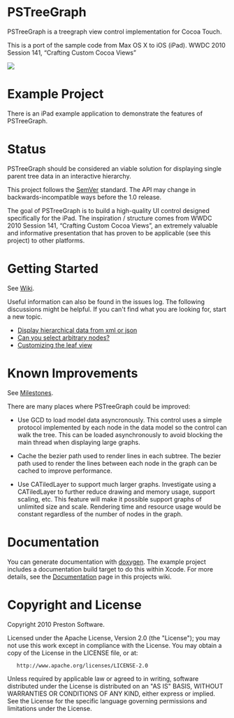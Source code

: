 
# PSTreeGraph

PSTreeGraph is a treegraph view control implementation for Cocoa Touch.

This is a port of the sample code from Max OS X to iOS (iPad). 
WWDC 2010 Session 141, “Crafting Custom Cocoa Views”

![](http://farm7.static.flickr.com/6193/6055022105_ab831b2d8e.jpg)


# Example Project

There is an iPad example application to demonstrate the features of PSTreeGraph.


# Status

PSTreeGraph should be considered an viable solution for displaying single parent tree data in an interactive hierarchy.

This project follows the [SemVer](http://semver.org/) standard. The API may change in backwards-incompatible ways before the 1.0 release.

The goal of PSTreeGraph is to build a high-quality UI control designed specifically for the iPad.  The inspiration / structure comes from WWDC 2010 Session 141, “Crafting Custom Cocoa Views”, an extremely valuable and informative presentation that has proven to be applicable (see this project) to other platforms.


# Getting Started

See [Wiki](https://github.com/epreston/PSTreeGraph/wiki).

Useful information can also be found in the issues log. The following discussions might be helpful. If you can't find what you are looking for, start a new topic.

* [Display hierarchical data from xml or json](https://github.com/epreston/PSTreeGraph/issues/9)
* [Can you select arbitrary nodes?](https://github.com/epreston/PSTreeGraph/issues/5)
* [Customizing the leaf view](https://github.com/epreston/PSTreeGraph/issues/7)


# Known Improvements

See [Milestones](https://github.com/epreston/PSTreeGraph/issues/milestones?with_issues=no).

There are many places where PSTreeGraph could be improved:

* Use GCD to load model data asyncronously.  This control uses a simple protocol implemented by each node in the data model so the control can walk the tree. This can be loaded asynchronously to avoid blocking the main thread when displaying large graphs.

* Cache the bezier path used to render lines in each subtree.  The bezier path used to render the lines between each node in the graph can be cached to improve performance.

* Use CATiledLayer to support much larger graphs.  Investigate using a CATiledLayer to further reduce drawing and memory usage, support scaling, etc. This feature will make it possible support graphs of unlimited size and scale. Rendering time and resource usage would be constant regardless of the number of nodes in the graph.


# Documentation

You can generate documentation with [doxygen](http://www.doxygen.org). The example project includes a documentation build target to do this within Xcode.    For more details, see the [Documentation](https://github.com/epreston/PSTreeGraph/wiki/Documentation) page in this projects wiki.


# Copyright and License

Copyright 2010 Preston Software.

   Licensed under the Apache License, Version 2.0 (the "License");
   you may not use this work except in compliance with the License.
   You may obtain a copy of the License in the LICENSE file, or at:

       http://www.apache.org/licenses/LICENSE-2.0

   Unless required by applicable law or agreed to in writing, software
   distributed under the License is distributed on an "AS IS" BASIS,
   WITHOUT WARRANTIES OR CONDITIONS OF ANY KIND, either express or implied.
   See the License for the specific language governing permissions and
   limitations under the License.


